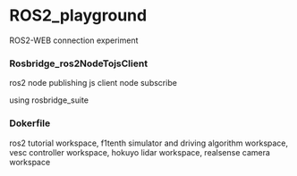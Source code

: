 # ROS2_playground
ROS2-WEB connection experiment


### Rosbridge_ros2NodeTojsClient
ros2 node publishing
js client node subscribe

using rosbridge_suite

### Dokerfile
ros2 tutorial workspace, f1tenth simulator and driving algorithm workspace, vesc controller workspace, hokuyo lidar workspace, realsense camera workspace
